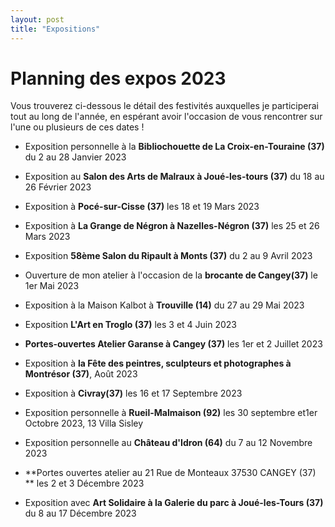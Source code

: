 ```yaml
---
layout: post
title: "Expositions"
---
```

# Planning des expos 2023

 Vous trouverez ci-dessous le détail des festivités auxquelles je participerai tout au long de l'année, en espérant avoir l'occasion de vous rencontrer sur l'une ou plusieurs de ces dates !



- Exposition personnelle à la **Bibliochouette de La Croix-en-Touraine (37)**  du 2 au 28 Janvier 2023

  

- Exposition au **Salon des Arts de Malraux à Joué-les-tours (37)** du 18 au 26 Février 2023

  

- Exposition à **Pocé-sur-Cisse (37)** les 18 et 19 Mars 2023

- Exposition à **La Grange de Négron à Nazelles-Négron (37)** les 25 et 26 Mars 2023

  

- Exposition **58ème Salon du Ripault à Monts (37)** du 2 au 9 Avril 2023

  

- Ouverture de mon atelier à l'occasion de la **brocante de Cangey(37)** le 1er Mai 2023

- Exposition à la Maison Kalbot à **Trouville (14)**  du 27 au 29 Mai 2023

  

- Exposition **L'Art en Troglo (37)** les 3 et 4 Juin 2023

  

- **Portes-ouvertes Atelier Garanse à Cangey (37)** les 1er et 2 Juillet 2023

  

- Exposition à **la Fête des peintres, sculpteurs et photographes à Montrésor (37)**, Août 2023

  

- Exposition à **Civray(37)** les 16 et 17 Septembre 2023

  

- Exposition personnelle à **Rueil-Malmaison (92)** les 30 septembre et1er Octobre 2023, 13 Villa Sisley

  

- Exposition personnelle au **Château d'Idron (64)** du 7 au 12 Novembre 2023

  

- **Portes ouvertes atelier au 21 Rue de Monteaux 37530 CANGEY (37) ** les 2 et 3 Décembre 2023

- Exposition avec **Art Solidaire à la Galerie du parc à Joué-les-Tours (37)** du 8 au 17 Décembre 2023

  